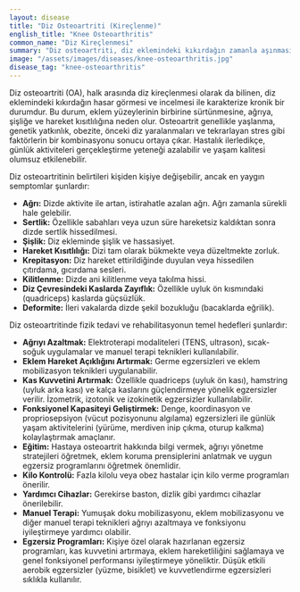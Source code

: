 ```yaml
---
layout: disease
title: "Diz Osteoartriti (Kireçlenme)"
english_title: "Knee Osteoarthritis"
common_name: "Diz Kireçlenmesi"
summary: "Diz osteoartriti, diz eklemindeki kıkırdağın zamanla aşınması sonucu oluşan, ağrı, hareket kısıtlılığı ve fonksiyonel kayıplara yol açabilen dejeneratif bir eklem hastalığıdır."
image: "/assets/images/diseases/knee-osteoarthritis.jpg"
disease_tag: "knee-osteoarthritis"
---
```



Diz osteoartriti (OA), halk arasında diz kireçlenmesi olarak da bilinen, diz eklemindeki kıkırdağın hasar görmesi ve incelmesi ile karakterize kronik bir durumdur. Bu durum, eklem yüzeylerinin birbirine sürtünmesine, ağrıya, şişliğe ve hareket kısıtlılığına neden olur. Osteoartrit genellikle yaşlanma, genetik yatkınlık, obezite, önceki diz yaralanmaları ve tekrarlayan stres gibi faktörlerin bir kombinasyonu sonucu ortaya çıkar. Hastalık ilerledikçe, günlük aktiviteleri gerçekleştirme yeteneği azalabilir ve yaşam kalitesi olumsuz etkilenebilir.


Diz osteoartritinin belirtileri kişiden kişiye değişebilir, ancak en yaygın semptomlar şunlardır:

*   **Ağrı:** Dizde aktivite ile artan, istirahatle azalan ağrı. Ağrı zamanla sürekli hale gelebilir.
*   **Sertlik:** Özellikle sabahları veya uzun süre hareketsiz kaldıktan sonra dizde sertlik hissedilmesi.
*   **Şişlik:** Diz ekleminde şişlik ve hassasiyet.
*   **Hareket Kısıtlılığı:** Dizi tam olarak bükmekte veya düzeltmekte zorluk.
*   **Krepitasyon:** Diz hareket ettirildiğinde duyulan veya hissedilen çıtırdama, gıcırdama sesleri.
*   **Kilitlenme:** Dizde ani kilitlenme veya takılma hissi.
*   **Diz Çevresindeki Kaslarda Zayıflık:** Özellikle uyluk ön kısmındaki (quadriceps) kaslarda güçsüzlük.
*   **Deformite:** İleri vakalarda dizde şekil bozukluğu (bacaklarda eğrilik).


Diz osteoartritinde fizik tedavi ve rehabilitasyonun temel hedefleri şunlardır:

*   **Ağrıyı Azaltmak:** Elektroterapi modaliteleri (TENS, ultrason), sıcak-soğuk uygulamalar ve manuel terapi teknikleri kullanılabilir.
*   **Eklem Hareket Açıklığını Artırmak:** Germe egzersizleri ve eklem mobilizasyon teknikleri uygulanabilir.
*   **Kas Kuvvetini Artırmak:** Özellikle quadriceps (uyluk ön kası), hamstring (uyluk arka kası) ve kalça kaslarını güçlendirmeye yönelik egzersizler verilir. İzometrik, izotonik ve izokinetik egzersizler kullanılabilir.
*   **Fonksiyonel Kapasiteyi Geliştirmek:** Denge, koordinasyon ve propriosepsiyon (vücut pozisyonunu algılama) egzersizleri ile günlük yaşam aktivitelerini (yürüme, merdiven inip çıkma, oturup kalkma) kolaylaştırmak amaçlanır.
*   **Eğitim:** Hastaya osteoartrit hakkında bilgi vermek, ağrıyı yönetme stratejileri öğretmek, eklem koruma prensiplerini anlatmak ve uygun egzersiz programlarını öğretmek önemlidir.
*   **Kilo Kontrolü:** Fazla kilolu veya obez hastalar için kilo verme programları önerilir.
*   **Yardımcı Cihazlar:** Gerekirse baston, dizlik gibi yardımcı cihazlar önerilebilir.
*   **Manuel Terapi:** Yumuşak doku mobilizasyonu, eklem mobilizasyonu ve diğer manuel terapi teknikleri ağrıyı azaltmaya ve fonksiyonu iyileştirmeye yardımcı olabilir.
*   **Egzersiz Programları:** Kişiye özel olarak hazırlanan egzersiz programları, kas kuvvetini artırmaya, eklem hareketliliğini sağlamaya ve genel fonksiyonel performansı iyileştirmeye yöneliktir. Düşük etkili aerobik egzersizler (yüzme, bisiklet) ve kuvvetlendirme egzersizleri sıklıkla kullanılır.

